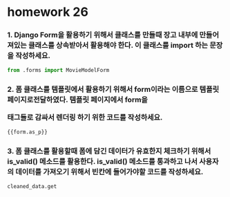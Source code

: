 # homework 26

### 1. Django Form을 활용하기 위해서 클래스를 만들때 장고 내부에 만들어져있는 클래스를 상속받아서 활용해야 한다. 이 클래스를 import 하는 문장을 작성하세요.



```python
from .forms import MovieModelForm
```



### 2. 폼 클래스를 템플릿에서 활용하기 위해서 form이라는 이름으로 템플릿 페이지로전달하였다. 템플릿 페이지에서 form을 <p>태그들로 감싸서 렌더링 하기 위한 코드를 작성하세요.



```python
{{form.as_p}}
```



### 3. 폼 클래스를 활용할때 폼에 담긴 데이터가 유효한지 체크하기 위해서 is_valid() 메소드를 활용한다. is_valid() 메소드를 통과하고 나서 사용자의 데이터를 가져오기 위해서 빈칸에 들어가야할 코드를 작성하세요.



```python
cleaned_data.get
```